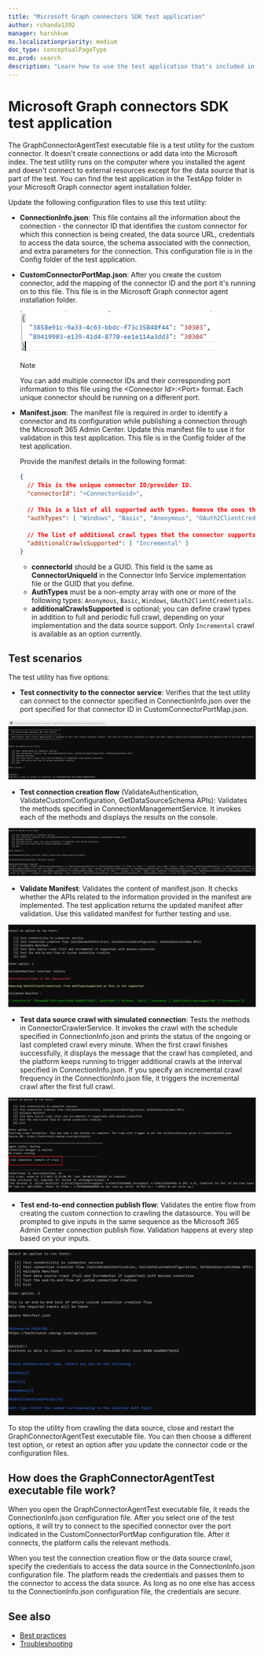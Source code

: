 ```yaml
---
title: "Microsoft Graph connectors SDK test application"
author: rchanda1392
manager: harshkum
ms.localizationpriority: medium
doc_type: conceptualPageType
ms.prod: search
description: "Learn how to use the test application that's included in the Microsoft Graph connectors SDK."
---
```


# Microsoft Graph connectors SDK test application

The GraphConnectorAgentTest executable file is a test utility for the custom connector. It doesn't create connections or add data into the Microsoft index. The test utility runs on the computer where you installed the agent and doesn't connect to external resources except for the data source that is part of the test.
You can find the test application in the TestApp folder in your Microsoft Graph connector agent installation folder.

Update the following configuration files to use this test utility:

- **ConnectionInfo.json**: This file contains all the information about the connection - the connector ID that identifies the custom connector for which this connection is being created, the data source URL, credentials to access the data source, the schema associated with the connection, and extra parameters for the connection. This configuration file is in the Config folder of the test application.

- **CustomConnectorPortMap.json**: After you create the custom connector, add the mapping of the connector ID and the port it's running on to this file. This file is in the Microsoft Graph connector agent installation folder.

  ![Screenshot of the port mapping in the CustomConnectorPortMap.json file.](images/connectors-sdk/port.png)

    >[!Note]
    >You can add multiple connector IDs and their corresponding port information to this file using the \<Connector Id>:\<Port> format. Each unique connector should be running on a different port.

- **Manifest.json**: The manifest file is required in order to identify a connector and its configuration while publishing a connection through the Microsoft 365 Admin Center. Update this manifest file to use it for validation in this test application. This file is in the Config folder of the test application.

  Provide the manifest details in the following format:

    ```json
    {
      // This is the unique connector ID/provider ID.
      "connectorId": "<ConnectorGuid>",
    
      // This is a list of all supported auth types. Remove the ones that the connector does not support.
      "authTypes": [ "Windows", "Basic", "Anonymous", "OAuth2ClientCredentials" ],
      
      // The list of additional crawl types that the connector supports in addition to full and periodic full crawl. This is an optional field.
      "additionalCrawlsSupported": [ "Incremental" ]
    }

    ```

  - **connectorId** should be a GUID. This field is the same as **ConnectorUniqueId** in the Connector Info Service implementation file or the GUID that you define.
  - **AuthTypes** must be a non-empty array with one or more of the following types: `Anonymous`, `Basic`, `Windows`, `OAuth2ClientCredentials`.
  - **additionalCrawlsSupported** is optional; you can define crawl types in addition to full and periodic full crawl, depending on your implementation and the data source support. Only `Incremental` crawl is available as an option currently.

## Test scenarios

The test utility has five options:

- **Test connectivity to the connector service**: Verifies that the test utility can connect to the connector specified in ConnectionInfo.json over the port specified for that connector ID in CustomConnectorPortMap.json.

![Screenshot of the test utility output showing the first test scenario completed](images/connectors-sdk/test1complete.png)

- **Test connection creation flow** (ValidateAuthentication, ValidateCustomConfiguration, GetDataSourceSchema APIs): Validates the methods specified in ConnectionManagementService. It invokes each of the methods and displays the results on the console.

![Screenshot of the test utility output showing the second test scenario completed](images/connectors-sdk/test2complete.png)

- **Validate Manifest**: Validates the content of manifest.json. It checks whether the APIs related to the information provided in the manifest are implemented. The test application returns the updated manifest after validation. Use this validated manifest for further testing and use.

![Screenshot of the test utility output showing the third test scenario completed](images/connectors-sdk/test3complete.png)

- **Test data source crawl with simulated connection**: Tests the methods in ConnectorCrawlerService. It invokes the crawl with the schedule specified in ConnectionInfo.json and prints the status of the ongoing or last completed crawl every minute. When the first crawl finishes successfully, it displays the message that the crawl has completed, and the platform keeps running to trigger additional crawls at the interval specified in ConnectionInfo.json. If you specify an incremental crawl frequency in the ConnectionInfo.json file, it triggers the incremental crawl after the first full crawl.

![Screenshot of the test utility output showing the fourth test scenario completed](images/connectors-sdk/test4complete.png)

- **Test end-to-end connection publish flow**: Validates the entire flow from creating the custom connection to crawling the datasource. You will be prompted to give inputs in the same sequence as the Microsoft 365 Admin Center connection publish flow. Validation happens at every step based on your inputs.

![Screenshot of the test utility output showing the fifth test scenario completed](images/connectors-sdk/test5complete.png)

To stop the utility from crawling the data source, close and restart the GraphConnectorAgentTest executable file. You can then choose a different test option, or retest an option after you update the connector code or the configuration files.

## How does the GraphConnectorAgentTest executable file work?

When you open the GraphConnectorAgentTest executable file, it reads the ConnectionInfo.json configuration file. After you select one of the test options, it will try to connect to the specified connector over the port indicated in the CustomConnectorPortMap configuration file. After it connects, the platform calls the relevant methods.

When you test the connection creation flow or the data source crawl, specify the credentials to access the data source in the ConnectionInfo.json configuration file. The platform reads the credentials and passes them to the connector to access the data source. As long as no one else has access to the ConnectionInfo.json configuration file, the credentials are secure.

## See also

* [Best practices](/graph/custom-connector-sdk-best-practices)
* [Troubleshooting](/graph/custom-connector-sdk-troubleshooting)
